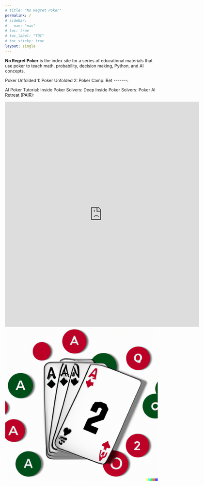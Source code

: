 ```yaml
---
# title: "No Regret Poker"
permalink: /
# sidebar:
#   nav: "nav"
# toc: true
# toc_label: "TOC"
# toc_sticky: true
layout: single
---
```

**No Regret Poker** is the index site for a series of educational materials that use poker to teach math, probability, decision making, Python, and AI concepts.

Poker Unfolded 1:
Poker Unfolded 2:
Poker Camp:
Bet -------: 

AI Poker Tutorial:
Inside Poker Solvers:
Deep Inside Poker Solvers:
Poker AI Retreat (PAIR):

<iframe src="https://docs.google.com/forms/d/e/1FAIpQLSep2wLWyYzyBt2tBxCjlhEzUmMfSu8iVRRT2Zs5C5GUf_F3gw/viewform?embedded=true" width="640" height="741" frameborder="0" marginheight="0" marginwidth="0">Loading…</iframe>

<img src="./assets/nrp.png" alt="No Regret Poker">